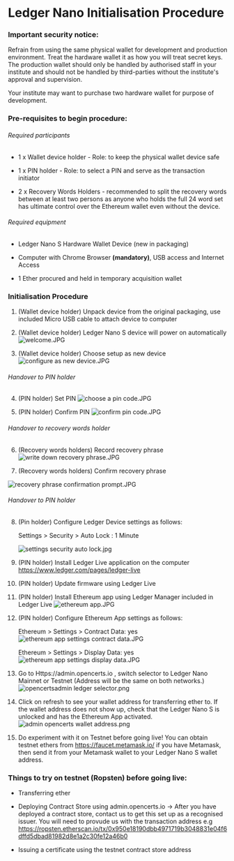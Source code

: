 # Ledger Nano Initialisation Procedure

### Important security notice:

Refrain from using the same physical wallet for development and production environment. Treat the hardware wallet it as how you will treat secret keys. The production wallet should only be handled by authorised staff in your institute and should not be handled by third-parties without the institute's approval and supervision. 

Your institute may want to purchase two hardware wallet for purpose of development. 

### Pre-requisites to begin procedure:

###### Required participants 

- 1 x Wallet device holder - Role: to keep the physical wallet device safe 

- 1 x PIN holder - Role: to select a PIN and serve as the transaction initiator

- 2 x Recovery Words Holders - recommended to split the recovery words between at least two persons as anyone who holds the full 24 word set has ultimate control over the Ethereum wallet even without the device.


###### Required equipment
	
- Ledger Nano S Hardware Wallet Device (new in packaging)

- Computer with Chrome Browser **(mandatory)**, USB access and Internet Access

- 1 Ether procured and held in temporary acquisition wallet


### Initialisation Procedure 

1. (Wallet device holder) Unpack device from the original packaging, use included Micro USB cable to attach device to computer

2. (Wallet device holder) Ledger Nano S device will power on automatically
![welcome.JPG](./assets/ledger-initialisation/welcome.JPG)

3. (Wallet device holder) Choose setup as new device
![configure as new device.JPG](./assets/ledger-initialisation/configure-as-new-device.JPG)

###### Handover to PIN holder

4. (PIN holder) Set PIN
![choose a pin code.JPG](./assets/ledger-initialisation/choose-a-pin-code.JPG)

5. (PIN holder) Confirm PIN
![confirm pin code.JPG](./assets/ledger-initialisation/confirm-pin-code.JPG)

###### Handover to recovery words holder

6. (Recovery words holders) Record recovery phrase
![write down recovery phrase.JPG](./assets/ledger-initialisation/write-down-recovery-phrase.JPG)

7. (Recovery words holders) Confirm recovery phrase

![recovery phrase confirmation prompt.JPG](./assets/ledger-initialisation/recovery-phrase-confirmation-prompt.JPG)

###### Handover to PIN holder

8. (Pin holder) Configure Ledger Device settings as follows:
	
	Settings > Security > Auto Lock : 1 Minute
	
	![settings security auto lock.jpg](./assets/ledger-initialisation/settings-security-auto-lock.JPG)
	
9. (PIN holder) Install Ledger Live application on the computer https://www.ledger.com/pages/ledger-live

10. (PIN holder) Update firmware using Ledger Live

11. (PIN holder) Install Ethereum app using Ledger Manager included in Ledger Live
![ethereum app.JPG](./assets/ledger-initialisation/ethereum-app.JPG)

12. (PIN holder) Configure Ethereum App settings as follows:
	
	Ethereum > Settings > Contract Data: yes
	![ethereum app settings contract data.JPG](./assets/ledger-initialisation/ethereum-app-settings-contract-data.JPG)
	
	Ethereum > Settings > Display Data: yes
	![ethereum app settings display data.JPG](./assets/ledger-initialisation/ethereum-app-settings-display-data.JPG)

13. Go to Https://admin.opencerts.io , switch selector to Ledger Nano Mainnet or Testnet (Address will be the same on both networks.)
![opencertsadmin ledger selector.png](./assets/ledger-initialisation/opencertsadmin-ledger-selector.png)

14. Click on refresh to see your wallet address for transferring ether to. If the wallet address does not show up, check that the Ledger Nano S is unlocked and has the Ethereum App activated.
![admin opencerts wallet address.png](./assets/ledger-initialisation/admin-opencerts-wallet-address.png)

15. Do experiment with it on Testnet before going live! You can obtain testnet ethers from https://faucet.metamask.io/ if you have Metamask, then send it from your Metamask wallet to your Ledger Nano S wallet address.


### Things to try on testnet (Ropsten) before going live:

- Transferring ether
	
- Deploying Contract Store using admin.opencerts.io -> After you have deployed a contract store, contact us to get this set up as a recognised issuer. You will need to provude us with the transaction address e.g https://ropsten.etherscan.io/tx/0x950e18190dbb4971719b3048831e04f6dffd5dbad81982d8e1a2c30fe12a46b0
	
- Issuing a certificate using the testnet contract store address
